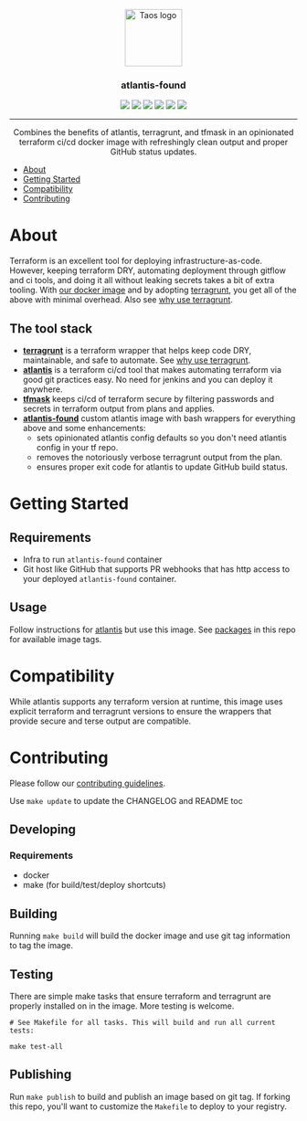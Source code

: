 <p align="center">
  <a href="https://www.taos.com/">
    <img width=100px height=100px src="https://miro.medium.com/fit/c/262/262/0*okNzl1Zgc5ufyVwS.jpg" alt="Taos logo">
  </a>
</p>

<h3 align="center">atlantis-found</h3>

<p align="center">

  <a href="https://github.com/taosmountain/docker-atlantis-found/releases" alt="Release">
    <img src="https://img.shields.io/github/v/release/taosmountain/docker-atlantis-found?sort=semver" /></a>
  <a href="https://github.com/orgs/taosmountain/packages/container/package/atlantis-found" alt="Docker images">
    <img src="https://img.shields.io/badge/docker-ghcr-blue" /></a>
  <a href="https://github.com/taosmountain/docker-atlantis-found/actions?query=workflow%3ADocker" alt="Docker release workflow">
    <img src="https://img.shields.io/github/workflow/status/taosmountain/docker-atlantis-found/Docker" /></a>
  <a href="https://github.com/taosmountain/docker-atlantis-found/issues" alt="Issues">
    <img src="https://img.shields.io/github/issues/taosmountain/docker-atlantis-found" /></a>
  <a href="https://github.com/taosmountain/docker-atlantis-found/pulls" alt="Pull requests">
    <img src="https://img.shields.io/github/issues-pr/taosmountain/docker-atlantis-found" /></a>
  <a href="https://github.com/taosmountain/docker-atlantis-found/blob/master/LICENSE" alt="License">
    <img src="https://img.shields.io/github/license/taosmountain/docker-atlantis-found" /></a>

</p>

---

<p align="center"> Combines the benefits of atlantis, terragrunt, and tfmask in an opinionated terraform ci/cd docker image with refreshingly clean output and proper GitHub status updates.
    <br>
</p>

<!-- START doctoc generated TOC please keep comment here to allow auto update -->
<!-- DON'T EDIT THIS SECTION, INSTEAD RE-RUN doctoc TO UPDATE -->


- [About](#about)
- [Getting Started](#getting-started)
- [Compatibility](#compatibility)
- [Contributing](#contributing)

<!-- END doctoc generated TOC please keep comment here to allow auto update -->

# About

Terraform is an excellent tool for deploying infrastructure-as-code.
However, keeping terraform DRY, automating deployment through gitflow and ci tools,
and doing it all without leaking secrets takes a bit of extra tooling.
With [our docker image](https://github.com/orgs/taosmountain/packages/container/package/atlantis-found) and by adopting [terragrunt],
you get all of the above with minimal overhead. Also see [why use terragrunt].

## The tool stack

- **[terragrunt]** is a terraform wrapper that helps keep code DRY, maintainable, and safe to automate. See [why use terragrunt].
- **[atlantis]** is a terraform ci/cd tool that makes automating terraform via good git practices easy. No need for jenkins and you can deploy it anywhere.
- **[tfmask]** keeps ci/cd of terraform secure by filtering passwords and secrets in terraform output from plans and applies.
- **[atlantis-found]** custom atlantis image with bash wrappers for everything above and some enhancements:
  - sets opinionated atlantis config defaults so you don't need atlantis config in your tf repo.
  - removes the notoriously verbose terragrunt output from the plan.
  - ensures proper exit code for atlantis to update GitHub build status.

# Getting Started

## Requirements

- Infra to run `atlantis-found` container
- Git host like GitHub that supports PR webhooks that has http access to your deployed `atlantis-found` container.

## Usage

Follow instructions for [atlantis] but use this image. See [packages] in this repo for available image tags.

<!-- TODO: add latest stable package or example here -->

# Compatibility

While atlantis supports any terraform version at runtime,
this image uses explicit terraform and terragrunt versions
to ensure the wrappers that provide secure and terse output are compatible.

<!-- TODO: list supported tf and tg versions or link to them -->

# Contributing

Please follow our [contributing guidelines].

Use `make update` to update the CHANGELOG and README toc

## Developing

### Requirements

- docker
- make (for build/test/deploy shortcuts)

## Building

Running `make build` will build the docker image and use git tag information to tag the image.

## Testing

There are simple make tasks that ensure terraform and terragrunt are properly installed
on in the image. More testing is welcome.

```
# See Makefile for all tasks. This will build and run all current tests:

make test-all
```

## Publishing

Run `make publish` to build and publish an image based on git tag.
If forking this repo, you'll want to customize the `Makefile` to deploy to your registry.


[contributing guidelines]: ./.github/CONTRIBUTING.md
[terragrunt]: https://terragrunt.gruntwork.io/
[why use terragrunt]: https://transcend.io/blog/why-we-use-terragrunt
[atlantis]: https://www.runatlantis.io/
[tfmask]: https://github.com/cloudposse/tfmask
[packages]: https://github.com/orgs/taosmountain/packages/container/package/atlantis-found
[atlantis-found]: ./README.md
